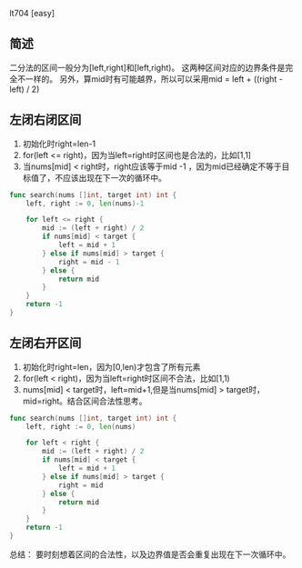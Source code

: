 lt704 [easy]

## 简述
二分法的区间一般分为[left,right]和[left,right)。
这两种区间对应的边界条件是完全不一样的。
另外，算mid时有可能越界，所以可以采用mid = left + ((right - left) / 2)
## 左闭右闭区间
1. 初始化时right=len-1
2. for(left <= right)，因为当left=right时区间也是合法的，比如[1,1]
3. 当nums[mid] < right时，right应该等于mid -1 ，因为mid已经确定不等于目标值了，不应该出现在下一次的循环中。
```go
func search(nums []int, target int) int {
	left, right := 0, len(nums)-1

	for left <= right {
		mid := (left + right) / 2
		if nums[mid] < target {
			left = mid + 1
		} else if nums[mid] > target {
			right = mid - 1
		} else {
			return mid
		}
	}
	return -1
}
```

## 左闭右开区间
1. 初始化时right=len，因为[0,len)才包含了所有元素
2. for(left < right)，因为当left=right时区间不合法，比如[1,1)
3. nums[mid] < target时，left=mid+1,但是当nums[mid] > target时，mid=right。结合区间合法性思考。
```go
func search(nums []int, target int) int {
	left, right := 0, len(nums)

	for left < right {
		mid := (left + right) / 2
		if nums[mid] < target {
			left = mid + 1
		} else if nums[mid] > target {
			right = mid
		} else {
			return mid
		}
	}
	return -1
}
```

总结：
要时刻想着区间的合法性，以及边界值是否会重复出现在下一次循环中。